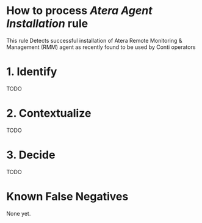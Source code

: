 # How to process *Atera Agent Installation* rule
This rule Detects successful installation of Atera Remote Monitoring & Management (RMM) agent as recently found to be used by Conti operators

# 1. Identify
TODO

# 2. Contextualize
TODO

# 3. Decide
TODO

# Known False Negatives
None yet.
